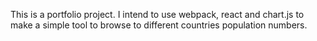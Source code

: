This is a portfolio project. I intend to use webpack, react and chart.js to make a simple tool to browse to different countries population numbers.
